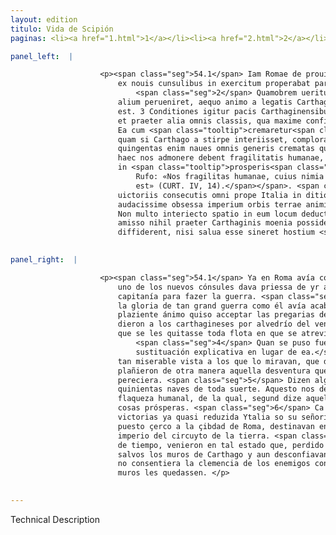 ```yaml
---
layout: edition
titulo: Vida de Scipión
paginas: <li><a href="1.html">1</a></li><li><a href="2.html">2</a></li><li><a href="3.html">3</a></li><li><a href="4.html">4</a></li><li><a href="5.html">5</a></li><li><a href="6.html">6</a></li><li><a href="7.html">7</a></li><li><a href="8.html">8</a></li><li><a href="9.html">9</a></li><li><a href="10.html">10</a></li><li><a href="11.html">11</a></li><li><a href="12.html">12</a></li><li><a href="13.html">13</a></li><li><a href="14.html">14</a></li><li><a href="15.html">15</a></li><li><a href="16.html">16</a></li><li><a href="17.html">17</a></li><li><a href="18.html">18</a></li><li><a href="19.html">19</a></li><li><a href="20.html">20</a></li><li><a href="21.html">21</a></li><li><a href="22.html">22</a></li><li><a href="23.html">23</a></li><li><a href="24.html">24</a></li><li><a href="25.html">25</a></li><li><a href="26.html">26</a></li><li><a href="27.html">27</a></li><li><a href="28.html">28</a></li><li><a href="29.html">29</a></li><li><a href="30.html">30</a></li><li><a href="31.html">31</a></li><li><a href="32.html">32</a></li><li><a href="33.html">33</a></li><li><a href="34.html">34</a></li><li><a href="35.html">35</a></li><li><a href="36.html">36</a></li><li><a href="37.html">37</a></li><li><a href="38.html">38</a></li><li><a href="39.html">39</a></li><li><a href="40.html">40</a></li><li><a href="41.html">41</a></li><li><a href="42.html">42</a></li><li><a href="43.html">43</a></li><li><a href="44.html">44</a></li><li><a href="45.html">45</a></li><li><a href="46.html">46</a></li><li><a href="47.html">47</a></li><li><a href="48.html">48</a></li><li><a href="49.html">49</a></li><li><a href="50.html">50</a></li><li><a href="51.html">51</a></li><li><a href="52.html">52</a></li><li><a href="53.html">53</a></li><li><a href="54.html">54</a></li><li><a href="55.html">55</a></li><li><a href="56.html">56</a></li><li><a href="57.html">57</a></li><li><a href="58.html">58</a></li><li><a href="59.html">59</a></li><li><a href="60.html">60</a></li><li><a href="61.html">61</a></li><li><a href="62.html">62</a></li><li><a href="63.html">63</a></li><li><a href="64.html">64</a></li><li><a href="65.html">65</a></li><li><a href="66.html">66</a></li><li><a href="67.html">67</a></li><li><a href="68.html">68</a></li><li><a href="69.html">69</a></li><li><a href="70.html">70</a></li><li><a href="71.html">71</a></li><li><a href="72.html">72</a></li><li><a href="73.html">73</a></li><li><a href="74.html">74</a></li>

panel_left:  |

                    <p><span class="seg">54.1</span> Iam Romae de prouincia Aphrica contentiones erant, et alter
                        ex nouis cunsulibus in exercitum properabat pari imperio ad gerendum bellum.
                            <span class="seg">2</span> Quamobrem ueritus Scipio, ne tanti belli confecti gloria ad
                        alium perueniret, aequo animo a legatis Carthaginensium se exorari passus
                        est. 3 Conditiones igitur pacis Carthaginensibus datae ex uictoris arbitrio,
                        et praeter alia omnis classis, qua maxime confidebant, adempta. <span class="seg">4</span>
                        Ea cum <span class="tooltip">cremaretur<span class="tooltiptext">cremeretur <span class="siglas">s</span> </span></span> tam miserabile spectaculum intuentibus praebuit ut non secus in urbe,
                        quam si Carthago a stirpe interiisset, comploratum sit. <span class="seg">5</span> Ad
                        quingentas enim naues omnis generis crematas quidam auctores sunt. Verum
                        haec nos admonere debent fragilitatis humanae, cuius nimia, ut ille inquit,
                        in <span class="tooltip">prosperis<span class="tooltiptext">proseris <span class="siglas">v</span> </span></span> rebus obliuio est<span class="nota"><sup>4</sup><span class="texto_nota">Probable referencia a Quinto Curcio
                            Rufo: «Nos fragilitas humanae, cuius nimia in prosperis rebus oblivio
                            est» (CURT. IV, 14).</span></span>. <span class="seg">6</span> Qui enim antea amplissimis
                        uictoriis consecutis omni prope Italia in ditionem redacta, urbe Roma
                        audacissime obsessa imperium orbis terrae animis destinabant. <span class="seg">7</span>
                        Non multo interiecto spatio in eum locum deducti sunt, ut omni imperio
                        amisso nihil praeter Carthaginis moenia possiderent, eaque seruare posse
                        diffiderent, nisi salua esse sineret hostium <span class="tooltip">exorata<span class="tooltiptext"><span class="corr">implorata</span> exorata <span class="siglas">W</span> </span></span> clementia.</p>
                

panel_right:  |

                    <p><span class="seg">54.1</span> Ya en Roma avía contiendas sobre la provincia de África, y el
                        uno de los nuevos cónsules dava priessa de yr al exército con egual
                        capitanía para fazer la guerra. <span class="seg">2</span> Por ende, temiendo Scipión que
                        la gloria de tan grand guerra como él avía acabada veniesse a otro, con
                        plaziente ánimo quiso acceptar las pregarias de los <span class="tooltip">embaxadores<span class="tooltiptext">embaxdores  </span></span> carthagineses. <span class="seg">3</span> Assí que las condiçiones de la paz se
                        dieron a los carthagineses por alvedrío del vencedor y sin las otras cosas
                        que se les quitasse toda flota en que se atrevían más que en ál.
                            <span class="seg">4</span> Quan se puso fuego a los navíos<span class="nota"><sup>20</sup><span class="texto_nota">a los navíos:
                            sustituación explicativa en lugar de ea.</span></span>, fue
                        tan miserable vista a los que lo miravan, que dentro de la çibdad no
                        plañieron de otra manera aquella desventura que si Carthago del todo
                        pereciera. <span class="seg">5</span> Dizen algunos auctores que fueron quemadas fasta
                        quinientas naves de toda suerte. Aquesto nos devría fazer recordar de la
                        flaqueza humanal, de la qual, segund dize aquel, mucho nos olvidamos en las
                        cosas prósperas. <span class="seg">6</span> Ca los que antes, conseguidas muy largas
                        victorias ya quasi reduzida Ytalia so su señorío, y con muy grande osadía
                        puesto çerco a la çibdad de Roma, destinavan en <a href="../public/images/1491/189r.jpg" target="new"><img class="facs" src="{site.url}/Vitae/public/images/facs_icon.jpg"/></a>[189r,b] sus ánimos tener el
                        imperio del circuyto de la tierra. <span class="seg">7</span> No interpuesto mucho espaçio
                        de tiempo, venieron en tal estado que, perdido todo el señorío, no poseýan
                        salvos los muros de Carthago y aun desconfiavan de los poder conservar, si
                        no consentiera la clemencia de los enemigos conmovida por pregarias que los
                        muros les quedassen. </p>
                

---
```


Technical Description 